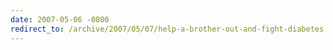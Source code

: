 ```yaml
---
date: 2007-05-06 -0800
redirect_to: /archive/2007/05/07/help-a-brother-out-and-fight-diabetes.aspx/
---
```

